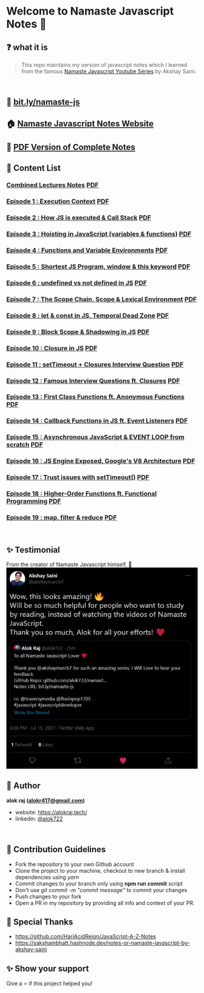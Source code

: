 # Welcome to Namaste Javascript Notes 🙏

## ❓ what it is

> This repo maintains my version of javascript notes which I learned from the famous [Namaste Javascript Youtube Series](https://www.youtube.com/watch?v=pN6jk0uUrD8&list=PLlasXeu85E9cQ32gLCvAvr9vNaUccPVNP&index=1&ab_channel=AkshaySaini) by Akshay Saini.

<br>

## 🔗 [bit.ly/namaste-js](https://bit.ly/namaste-js)

## 🏠 [Namaste Javascript Notes Website](https://alok722.github.io/namaste-javascript-notes/dist/lectures.html)

## 🚀 [PDF Version of Complete Notes](./dist/namaste-javascript-notes.pdf)

## 📝 Content List

### [**Combined Lectures Notes**](./notes/lectures.md) [PDF](notes/lecture.pdf)

### [Episode 1 : Execution Context](./notes/lecture-1.md) [PDF](notes/lecture-1.pdf)

### [Episode 2 : How JS is executed & Call Stack](./notes/lecture-2.md) [PDF](notes/lecture-2.pdf)

### [Episode 3 : Hoisting in JavaScript (variables & functions)](./notes/lecture-3.md) [PDF](notes/lecture-3.pdf)

### [Episode 4 : Functions and Variable Environments](./notes/lecture-4.md) [PDF](notes/lecture-4.pdf)

### [Episode 5 : Shortest JS Program, window & this keyword](./notes/lecture-5.md) [PDF](notes/lecture-5.pdf)

### [Episode 6 : undefined vs not defined in JS](./notes/lecture-6.md) [PDF](notes/lecture-6.pdf)

### [Episode 7 : The Scope Chain, Scope & Lexical Environment](./notes/lecture-7.md) [PDF](notes/lecture-7.pdf)

### [Episode 8 : let & const in JS, Temporal Dead Zone](./notes/lecture-8.md) [PDF](notes/lecture-8.pdf)

### [Episode 9 : Block Scope & Shadowing in JS](./notes/lecture-9.md) [PDF](notes/lecture-9.pdf)

### [Episode 10 : Closure in JS](./notes/lecture-10.md) [PDF](notes/lecture-10.pdf)

### [Episode 11 : setTimeout + Closures Interview Question](./notes/lecture-11.md) [PDF](notes/lecture-11.pdf)

### [Episode 12 : Famous Interview Questions ft. Closures](./notes/lecture-12.md) [PDF](notes/lecture-12.pdf)

### [Episode 13 : First Class Functions ft. Anonymous Functions](./notes/lecture-13.md) [PDF](notes/lecture-13.pdf)

### [Episode 14 : Callback Functions in JS ft. Event Listeners](./notes/lecture-14.md) [PDF](notes/lecture-14.pdf)

### [Episode 15 : Asynchronous JavaScript & EVENT LOOP from scratch](./notes/lecture-15.md) [PDF](notes/lecture-15.pdf)

### [Episode 16 : JS Engine Exposed, Google's V8 Architecture](./notes/lecture-16.md) [PDF](notes/lecture-16.pdf)

### [Episode 17 : Trust issues with setTimeout()](./notes/lecture-17.md) [PDF](notes/lecture-17.pdf)

### [Episode 18 : Higher-Order Functions ft. Functional Programming](./notes/lecture-18.md) [PDF](notes/lecture-18.pdf)

### [Episode 19 : map, filter & reduce](./notes/lecture-19.md) [PDF](notes/lecture-19.pdf)

<br>

## ✨ Testimonial

From the creator of Namaste Javascript himself, 🙌
![Testimonial](./assets/testimonial.png)

## 👤 Author

**alok raj (alokr417@gmail.com)**

- website: https://alokraj.tech/
- linkedin: [@alok722](https://linkedin.com/in/alok722)

<br>

## 🤝 Contribution Guidelines

- Fork the repository to your own Github account
- Clone the project to your machine, checkout to new branch & install dependencies using _yarn_
- Commit changes to your branch only using **npm run commit** script
- Don't use _git commit -m "commit message"_ to commit your changes
- Push changes to your fork
- Open a PR in my repository by providing all info and context of your PR.

## 🙏 Special Thanks

- https://github.com/HariAcidReign/JavaScript-A-Z-Notes
- https://sakshambhatt.hashnode.dev/notes-or-namaste-javascript-by-akshay-saini

## ✨ Show your support

Give a ⭐️ if this project helped you!
